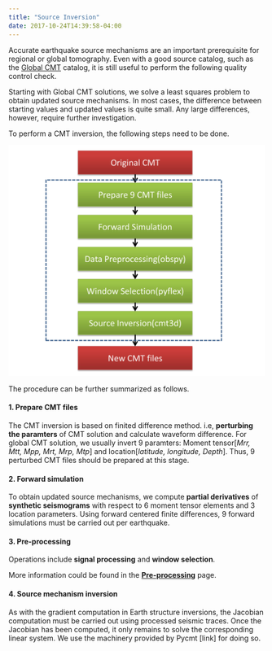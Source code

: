 ```yaml
---
title: "Source Inversion"
date: 2017-10-24T14:39:58-04:00
---
```


Accurate earthquake source mechanisms are an important prerequisite for regional or global tomography.  Even with a good source catalog, such as the [Global CMT](http://www.globalcmt.org/) catalog, it is still useful to perform the following quality control check.

Starting with Global CMT solutions, we solve a least squares problem to obtain updated source mechanisms.  In most cases, the difference between starting values and updated values is quite small.  Any large differences, however, require further investigation.

To perform a CMT inversion, the following steps need to be done.

<!-- ![Image of CMT inversion](/SeisStar/img/SourceInversion.jpg =200x100) -->
![CMT Inversion](/workflows/images/SourceInversion.jpg?classes=shadow&width=400px)


The procedure can be further summarized as follows.

#### 1. Prepare CMT files
The CMT inversion is based on finited difference method. i.e, **perturbing the paramters** of CMT solution and calculate waveform difference.  For global CMT solution, we usually invert 9 paramters: Moment tensor[*Mrr, Mtt, Mpp, Mrt, Mrp, Mtp*] and location[*latitude, longitude, Depth*]. Thus, 9 perturbed CMT files should be prepared at this stage.

#### 2. Forward simulation
To obtain updated source mechanisms, we compute **partial derivatives** of **synthetic seismograms** with respect to 6 moment tensor elements and 3 location parameters.  Using forward centered finite differences, 9 forward simulations must be carried out per earthquake.

#### 3. Pre-processing
Operations include **signal processing** and **window selection**.

More information could be found in the [**Pre-processing**](/building-blocks/pre-processing/) page.


#### 4. Source mechanism inversion
As with the gradient computation in Earth structure inversions, the Jacobian computation must be carried out using processed seismic traces.
Once the Jacobian has been computed, it only remains to solve the corresponding linear system.  We use the machinery provided by Pycmt [link] for doing so.

